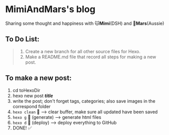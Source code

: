 # MimiAndMars's blog
Sharing some thought and happiness with 🐱**Mimi**(DSH) and 🐶**Mars**(Aussie)

## To Do List:  

> 1. Create a new branch for all other source files for Hexo.   
> 1. Make a README.md file that record all steps for making a new post. 

## To make a new post:
1. cd toHexoDir
2. hexo new post ***title***
3. write the post; don't forget tags, categories; also save images in the correspond folder
4. `hexo clean` 🧼 --> clear buffer, make sure all updated have been saved
5. `hexo g` 🧩 (generate)  --> generate html files
6. `hexo d` 🎯 (deploy) --> deploy everything to GitHub
7. DONE! ✅ 